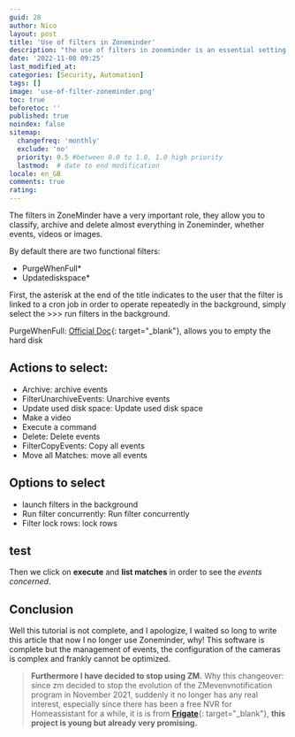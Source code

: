 ```yaml
---
guid: 28
author: Nico
layout: post
title: 'Use of filters in Zoneminder'
description: "the use of filters in zoneminder is an essential setting so as not to store too many events"
date: '2022-11-08 09:25'
last_modified_at: 
categories: [Security, Automation]
tags: []
image: 'use-of-filter-zoneminder.png'
toc: true
beforetoc: ''
published: true
noindex: false
sitemap:
  changefreq: 'monthly'
  exclude: 'no'
  priority: 0.5 #between 0.0 to 1.0, 1.0 high priority
  lastmod:  # date to end modification
locale: en_GB
comments: true
rating:  
---
```


The filters in ZoneMinder have a very important role, they allow you to classify, archive and delete almost everything in Zoneminder, whether events, videos or images.

By default there are two functional filters:

- PurgeWhenFull\*
- Updatediskspace\*

First, the asterisk at the end of the title indicates to the user that the filter is linked to a cron job in order to operate repeatedly in the background, simply select the &gt;&gt;&gt; run filters in the background.

PurgeWhenFull: [Official Doc](https://wiki.zoneminder.com/PurgeWhenFull){: target="_blank"}, allows you to empty the hard disk

## Actions to select:

- Archive: archive events
- FilterUnarchiveEvents: Unarchive events
- Update used disk space: Update used disk space
- Make a video
- Execute a command
- Delete: Delete events
- FilterCopyEvents: Copy all events
- Move all Matches: move all events

## Options to select

- launch filters in the background
- Run filter concurrently: Run filter concurrently
- Filter lock rows: lock rows

## test

Then we click on **execute** and **list matches** in order to see the *events concerned*.

## Conclusion

Well this tutorial is not complete, and I apologize, I waited so long to write this article that now I no longer use Zoneminder, why!
This software is complete but the management of events, the configuration of the cameras is complex and frankly cannot be optimized.
> **Furthermore I have decided to stop using ZM.**
Why this changeover: since zm decided to stop the evolution of the ZMevenvnotification program in November 2021, suddenly it no longer has any real interest, especially since there has been a free NVR for Homeassistant for a while, it is is from **[Frigate](https://frigate.video/)**{: target="_blank"}, **this project is young but already very promising.**